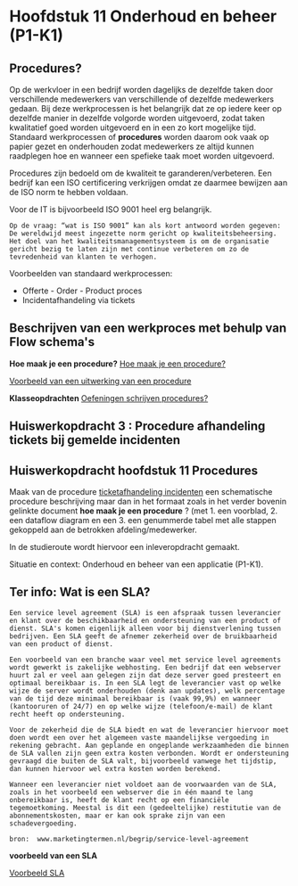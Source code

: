 
# Hoofdstuk 11 Onderhoud en beheer (P1-K1)

## Procedures?

Op de werkvloer in een bedrijf worden dagelijks de dezelfde taken door verschillende medewerkers van verschillende of dezelfde medewerkers gedaan. Bij deze werkprocessen is het belangrijk dat ze op iedere keer op dezelfde manier in dezelfde volgorde worden uitgevoerd, zodat taken kwalitatief goed worden uitgevoerd en in een zo kort mogelijke tijd. Standaard werkprocessen of __procedures__ worden daarom ook vaak op papier gezet en onderhouden zodat medewerkers ze altijd kunnen raadplegen hoe en wanneer een spefieke taak moet worden uitgevoerd.

Procedures zijn bedoeld om de kwaliteit te garanderen/verbeteren. Een bedrijf kan een ISO certificering verkrijgen omdat ze daarmee bewijzen aan de ISO norm te hebben voldaan.  

Voor de IT is bijvoorbeeld ISO 9001 heel erg belangrijk. 

    Op de vraag: “wat is ISO 9001” kan als kort antwoord worden gegeven: De wereldwijd meest ingezette norm gericht op kwaliteitsbeheersing. Het doel van het kwaliteitsmanagementsysteem is om de organisatie gericht bezig te laten zijn met continue verbeteren om zo de tevredenheid van klanten te verhogen.

Voorbeelden van standaard werkprocessen:

- Offerte - Order - Product proces
- Incidentafhandeling via tickets

## Beschrijven van een werkproces met behulp van Flow schema's

__Hoe maak je een procedure?__
<a href="https://elo.kw1c.nl/CMS/Studie/811%20ICT-Academie/811v%20Vakinhoudelijke%20MBO%20%20AO/1.19%20Digitaal%20archief/95311%20AO/Semester%205%20%5BPeriode%209%20en%2010%5D/Het%20maken%20van%20een%20procedure.docx">Hoe maak je een procedure?</a>

<a href="https://elo.kw1c.nl/CMS/Studie/811%20ICT-Academie/811v%20Vakinhoudelijke%20MBO%20%20AO/1.19%20Digitaal%20archief/95311%20AO/Semester%205%20%5BPeriode%209%20en%2010%5D/Procedure%20bepaling%20extra%20ondersteuning.pdf">Voorbeeld van een uitwerking van een procedure</a>

__Klasseopdrachten__
<a href="https://elo.kw1c.nl/CMS/Studie/811%20ICT-Academie/811v%20Vakinhoudelijke%20MBO%20%20AO/1.19%20Digitaal%20archief/95311%20AO/Semester%205%20%5BPeriode%209%20en%2010%5D/Opdracht%20procedure.docx" title="oefenen">Oefeningen schrijven procedures?</a>


## __Huiswerkopdracht 3__ : Procedure afhandeling tickets bij gemelde incidenten


## Huiswerkopdracht hoofdstuk 11 Procedures

Maak van de procedure <a href="https://elo.kw1c.nl/CMS/Studie/811%20ICT-Academie/811%20VakkenInhoud/%5BB.06%20BEH%5D%20Onderhoud%20en%20beheer/Productie/Opdracht%20Procedure%20afhandeling%20tickets.docx" target="_new" >ticketafhandeling incidenten</a> een schematische procedure beschrijving maar dan in het formaat zoals in het verder bovenin gelinkte document __hoe maak je een procedure__ ? (met 1. een voorblad, 2. een dataflow diagram en een 3. een genummerde tabel met alle stappen gekoppeld aan de betrokken afdeling/medewerker.

In de studieroute wordt hiervoor een inleveropdracht gemaakt.

Situatie en context: Onderhoud en beheer van een applicatie (P1-K1).


## Ter info: Wat is een SLA?

    Een service level agreement (SLA) is een afspraak tussen leverancier en klant over de beschikbaarheid en ondersteuning van een product of dienst. SLA's komen eigenlijk alleen voor bij dienstverlening tussen bedrijven. Een SLA geeft de afnemer zekerheid over de bruikbaarheid van een product of dienst.

    Een voorbeeld van een branche waar veel met service level agreements wordt gewerkt is zakelijke webhosting. Een bedrijf dat een webserver huurt zal er veel aan gelegen zijn dat deze server goed presteert en optimaal bereikbaar is. In een SLA legt de leverancier vast op welke wijze de server wordt onderhouden (denk aan updates), welk percentage van de tijd deze minimaal bereikbaar is (vaak 99,9%) en wanneer (kantooruren of 24/7) en op welke wijze (telefoon/e-mail) de klant recht heeft op ondersteuning.

    Voor de zekerheid die de SLA biedt en wat de leverancier hiervoor moet doen wordt een over het algemeen vaste maandelijkse vergoeding in rekening gebracht. Aan geplande en ongeplande werkzaamheden die binnen de SLA vallen zijn geen extra kosten verbonden. Wordt er ondersteuning gevraagd die buiten de SLA valt, bijvoorbeeld vanwege het tijdstip, dan kunnen hiervoor wel extra kosten worden berekend.

    Wanneer een leverancier niet voldoet aan de voorwaarden van de SLA, zoals in het voorbeeld een webserver die in één maand te lang onbereikbaar is, heeft de klant recht op een financiële tegemoetkoming. Meestal is dit een (gedeeltelijke) restitutie van de abonnementskosten, maar er kan ook sprake zijn van een schadevergoeding.

``bron:  www.marketingtermen.nl/begrip/service-level-agreement``

__voorbeeld van een SLA__

<a href="https://elo.kw1c.nl/CMS/Studie/811%20ICT-Academie/811%20VakkenInhoud/%5BB.06%20BEH%5D%20Onderhoud%20en%20beheer/Productie/Voorbeeld%20Uittreksel%20SLA.docx">Voorbeeld SLA</a>

